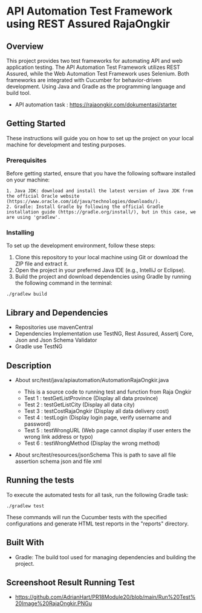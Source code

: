 # API Automation Test Framework using REST Assured RajaOngkir

## Overview

This project provides two test frameworks for automating API and web application testing. The API Automation Test Framework utilizes REST Assured, while the Web Automation Test Framework uses Selenium. Both frameworks are integrated with Cucumber for behavior-driven development. Using Java and Gradle as the programming language and build tool.

- API automation task : https://rajaongkir.com/dokumentasi/starter

## Getting Started

These instructions will guide you on how to set up the project on your local machine for development and testing purposes.

### Prerequisites

Before getting started, ensure that you have the following software installed on your machine:

```
1. Java JDK: download and install the latest version of Java JDK from the official Oracle website (https://www.oracle.com/id/java/technologies/downloads/).
2. Gradle: Install Gradle by following the official Gradle installation guide (https://gradle.org/install/), but in this case, we are using 'gradlew'.

```

### Installing

To set up the development environment, follow these steps:

1. Clone this repository to your local machine using Git or download the ZIP file and extract it.
2. Open the project in your preferred Java IDE (e.g., IntelliJ or Eclipse).
3. Build the project and download dependencies using Gradle by running the following command in the terminal:

```
./gradlew build

```

## Library and Dependencies

- Repositories use mavenCentral
- Dependencies Implementation use TestNG, Rest Assured, Assertj Core, Json and Json Schema Validator
- Gradle use TestNG

## Description

- About src/test/java/apiautomation/AutomationRajaOngkir.java

  - This is a source code to running test and function from Raja Ongkir
  - Test 1 : testGetListProvince (Display all data province)
  - Test 2 : testGetListCity (Display all data city)
  - Test 3 : testCostRajaOngkir (Display all data delivery cost)
  - Test 4 : testLogin (Display login page, verify username and password)
  - Test 5 : testWrongURL (Web page cannot display if user enters the wrong link address or typo)
  - Test 6 : testWrongMethod (Display the wrong method)

- About src/test/resources/jsonSchema
  This is path to save all file assertion schema json and file xml

## Running the tests

To execute the automated tests for all task, run the following Gradle task:

```
./gradlew test

```

These commands will run the Cucumber tests with the specified configurations and generate HTML test reports in the "reports" directory.

## Built With

- Gradle: The build tool used for managing dependencies and building the project.

## Screenshoot Result Running Test

- https://github.com/AdrianHart/PR18Module20/blob/main/Run%20Test%20Image%20RajaOngkir.PNGu
